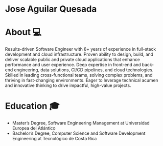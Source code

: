# Jose Aguilar Quesada

# About 💻
Results-driven Software Engineer with 8+ years of experience in full-stack development and cloud infrastructure. Proven ability to design, build, and deliver scalable public and private cloud applications that enhance performance and user experience. Deep expertise in front-end and back-end engineering, data solutions, CI/CD pipelines, and cloud technologies. Skilled in leading cross-functional teams, solving complex problems, and thriving in fast-changing environments. Eager to leverage technical acumen and innovative thinking to drive impactful, high-value projects.

# Education 🎓
- Master’s Degree, Software Engineering Management at Universidad Europea del Atlántico
- Bachelor’s Degree, Computer Science and Software Development Engineering at Tecnológico de Costa Rica
